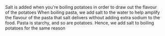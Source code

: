 Salt is added when you're boiling potatoes in order to draw out the flavour of the potatoes
When boiling pasta, we add salt to the water to help amplify the flavour of the pasta that salt delivers without adding extra sodium to the food. Pasta is starchy, and so are potatoes. Hence, we add salt to boiling potatoes for the same reason

